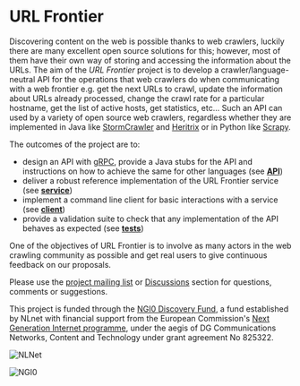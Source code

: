 # URL Frontier

Discovering content on the web is possible thanks to web crawlers, luckily there are many excellent open source solutions for this; however, most of them have their own way of storing and accessing the information about the URLs. The aim of the *URL Frontier* project is to develop a crawler/language-neutral API for the operations that web crawlers do when communicating with a web frontier e.g. get the next URLs to crawl, update the information about  URLs already processed, change the crawl rate for a particular hostname, get the list of active hosts, get statistics, etc... Such an API can used by a variety of open source web crawlers, regardless whether they are implemented in Java like [StormCrawler](http://stormcrawler.net) and [Heritrix](https://github.com/internetarchive/heritrix3) or in Python like [Scrapy](https://scrapy.org/).

The outcomes of the project are to:
- design an API with [gRPC](http://grpc.io), provide a Java stubs for the API and instructions on how to achieve the same for other languages (see **[API](API/README.md)**)
- deliver a robust reference implementation of the URL Frontier service (see **[service](service/README.md)**)
- implement a command line client for basic interactions with a service (see **[client](client/README.md)**)
- provide a validation suite to check that any implementation of the API behaves as expected (see **[tests](tests/README.md)**)

One of the objectives of URL Frontier is to involve as many actors in the web crawling community as possible and get real users to give continuous feedback on our proposals. 

Please use the [project mailing list](crawler-commons@googlegroups.com) or [Discussions](https://github.com/crawler-commons/url-frontier/discussions) section for questions, comments or suggestions. 

This project is funded through the [NGI0 Discovery Fund](https://nlnet.nl/discovery), a fund established by NLnet with financial support from the European Commission's [Next Generation Internet programme](https://ngi.eu/), under the aegis of DG Communications Networks, Content and Technology under grant agreement No 825322. 

![NLNet](https://nlnet.nl/image/logo_nlnet.svg)

![NGI0](https://nlnet.nl/image/logos/NGI0_tag.png)

